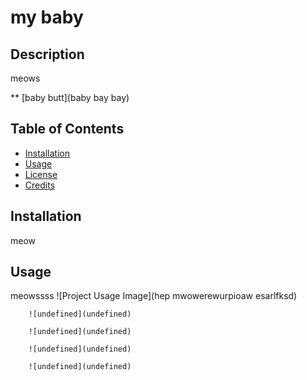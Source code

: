 
# my baby
## Description
meows



** [baby butt](baby bay bay)
## Table of Contents
* [Installation](#installation)
* [Usage](#usage)
* [License](#license)
* [Credits](#credits)

## Installation
meow

## Usage 
meowssss
![Project Usage Image](hep mwowerewurpioaw esarlfksd)


        ![undefined](undefined)
        
        ![undefined](undefined)
        
        ![undefined](undefined)
        
        ![undefined](undefined)
        
 